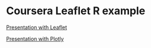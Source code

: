 # Coursera Leaflet R example

[Presentation with Leaflet](https://fennekit.github.io/CourseraLeafletR/Leaflet.html)

[Presentation with Plotly](https://fennekit.github.io/CourseraLeafletR/3d_scatter.html)

